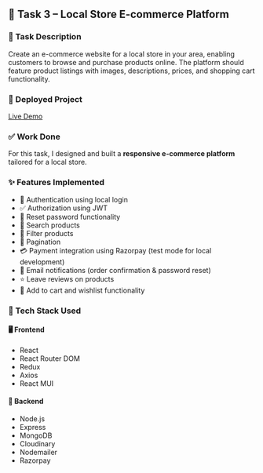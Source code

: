 ## 🛒 Task 3 – Local Store E-commerce Platform

### 📌 Task Description
Create an e-commerce website for a local store in your area, enabling customers to browse and purchase products online. The platform should feature product listings with images, descriptions, prices, and shopping cart functionality.

### 🚀 Deployed Project
<!-- Replace the link below with your actual deployed project link -->
[Live Demo](https://ecommerce-3nok.onrender.com)

### ✅ Work Done
For this task, I designed and built a **responsive e-commerce platform** tailored for a local store.

### ✨ Features Implemented
- 🔐 Authentication using local login  
- ✅ Authorization using JWT  
- 🔁 Reset password functionality  
- 🔎 Search products  
- 🎯 Filter products  
- 📄 Pagination  
- 💳 Payment integration using Razorpay  (test mode for local development)
- 📧 Email notifications (order confirmation & password reset)  
- ⭐ Leave reviews on products  
- 🛒 Add to cart and wishlist functionality

### 🧰 Tech Stack Used

#### 🖥️ Frontend
- React  
- React Router DOM  
- Redux  
- Axios  
- React MUI  

#### 🔧 Backend
- Node.js  
- Express  
- MongoDB  
- Cloudinary  
- Nodemailer  
- Razorpay

